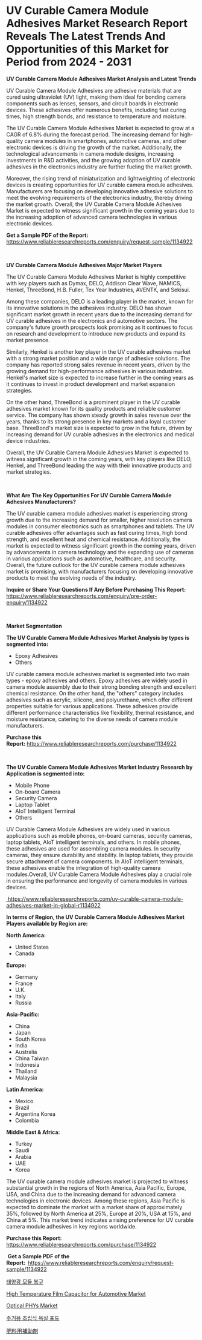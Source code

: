 <p><h1>UV Curable Camera Module Adhesives Market Research Report Reveals The Latest Trends And Opportunities of this Market for Period from 2024 - 2031</h1></p><p><strong>UV Curable Camera Module Adhesives Market Analysis and Latest Trends</strong></p>
<p><p>UV Curable Camera Module Adhesives are adhesive materials that are cured using ultraviolet (UV) light, making them ideal for bonding camera components such as lenses, sensors, and circuit boards in electronic devices. These adhesives offer numerous benefits, including fast curing times, high strength bonds, and resistance to temperature and moisture.</p><p>The UV Curable Camera Module Adhesives Market is expected to grow at a CAGR of 6.8% during the forecast period. The increasing demand for high-quality camera modules in smartphones, automotive cameras, and other electronic devices is driving the growth of the market. Additionally, the technological advancements in camera module designs, increasing investments in R&D activities, and the growing adoption of UV curable adhesives in the electronics industry are further fueling the market growth.</p><p>Moreover, the rising trend of miniaturization and lightweighting of electronic devices is creating opportunities for UV curable camera module adhesives. Manufacturers are focusing on developing innovative adhesive solutions to meet the evolving requirements of the electronics industry, thereby driving the market growth. Overall, the UV Curable Camera Module Adhesives Market is expected to witness significant growth in the coming years due to the increasing adoption of advanced camera technologies in various electronic devices.</p></p>
<p><strong>Get a Sample PDF of the Report:&nbsp;</strong> <a href="https://www.reliableresearchreports.com/enquiry/request-sample/1134922">https://www.reliableresearchreports.com/enquiry/request-sample/1134922</a></p>
<p>&nbsp;</p>
<p><strong>UV Curable Camera Module Adhesives Major Market Players</strong></p>
<p><p>The UV Curable Camera Module Adhesives Market is highly competitive with key players such as Dymax, DELO, Addison Clear Wave, NAMICS, Henkel, ThreeBond, H.B. Fuller, Tex Year Industries, AVENTK, and Sekisui. </p><p>Among these companies, DELO is a leading player in the market, known for its innovative solutions in the adhesives industry. DELO has shown significant market growth in recent years due to the increasing demand for UV curable adhesives in the electronics and automotive sectors. The company's future growth prospects look promising as it continues to focus on research and development to introduce new products and expand its market presence.</p><p>Similarly, Henkel is another key player in the UV curable adhesives market with a strong market position and a wide range of adhesive solutions. The company has reported strong sales revenue in recent years, driven by the growing demand for high-performance adhesives in various industries. Henkel's market size is expected to increase further in the coming years as it continues to invest in product development and market expansion strategies.</p><p>On the other hand, ThreeBond is a prominent player in the UV curable adhesives market known for its quality products and reliable customer service. The company has shown steady growth in sales revenue over the years, thanks to its strong presence in key markets and a loyal customer base. ThreeBond's market size is expected to grow in the future, driven by increasing demand for UV curable adhesives in the electronics and medical device industries.</p><p>Overall, the UV Curable Camera Module Adhesives Market is expected to witness significant growth in the coming years, with key players like DELO, Henkel, and ThreeBond leading the way with their innovative products and market strategies.</p></p>
<p>&nbsp;</p>
<p><strong>What Are The Key Opportunities For UV Curable Camera Module Adhesives Manufacturers?</strong></p>
<p><p>The UV curable camera module adhesives market is experiencing strong growth due to the increasing demand for smaller, higher resolution camera modules in consumer electronics such as smartphones and tablets. The UV curable adhesives offer advantages such as fast curing times, high bond strength, and excellent heat and chemical resistance. Additionally, the market is expected to witness significant growth in the coming years, driven by advancements in camera technology and the expanding use of cameras in various applications such as automotive, healthcare, and security. Overall, the future outlook for the UV curable camera module adhesives market is promising, with manufacturers focusing on developing innovative products to meet the evolving needs of the industry.</p></p>
<p><strong>Inquire or Share Your Questions If Any Before Purchasing This Report:</strong> <a href="https://www.reliableresearchreports.com/enquiry/pre-order-enquiry/1134922">https://www.reliableresearchreports.com/enquiry/pre-order-enquiry/1134922</a></p>
<p>&nbsp;</p>
<p><strong>Market Segmentation</strong></p>
<p><strong>The UV Curable Camera Module Adhesives Market Analysis by types is segmented into:</strong></p>
<p><ul><li>Epoxy Adhesives</li><li>Others</li></ul></p>
<p><p>UV curable camera module adhesives market is segmented into two main types - epoxy adhesives and others. Epoxy adhesives are widely used in camera module assembly due to their strong bonding strength and excellent chemical resistance. On the other hand, the "others" category includes adhesives such as acrylic, silicone, and polyurethane, which offer different properties suitable for various applications. These adhesives provide different performance characteristics like flexibility, thermal resistance, and moisture resistance, catering to the diverse needs of camera module manufacturers.</p></p>
<p><strong>Purchase this Report:&nbsp;</strong><a href="https://www.reliableresearchreports.com/purchase/1134922">https://www.reliableresearchreports.com/purchase/1134922</a></p>
<p>&nbsp;</p>
<p><strong>The UV Curable Camera Module Adhesives Market Industry Research by Application is segmented into:</strong></p>
<p><ul><li>Mobile Phone</li><li>On-board Camera</li><li>Security Camera</li><li>Laptop Tablet</li><li>AIoT Intelligent Terminal</li><li>Others</li></ul></p>
<p><p>UV Curable Camera Module Adhesives are widely used in various applications such as mobile phones, on-board cameras, security cameras, laptop tablets, AIoT intelligent terminals, and others. In mobile phones, these adhesives are used for assembling camera modules. In security cameras, they ensure durability and stability. In laptop tablets, they provide secure attachment of camera components. In AIoT intelligent terminals, these adhesives enable the integration of high-quality camera modules.Overall, UV Curable Camera Module Adhesives play a crucial role in ensuring the performance and longevity of camera modules in various devices.</p></p>
<p><a href="https://www.reliableresearchreports.com/uv-curable-camera-module-adhesives-market-in-global-r1134922">&nbsp;https://www.reliableresearchreports.com/uv-curable-camera-module-adhesives-market-in-global-r1134922</a></p>
<p><strong>In terms of Region, the UV Curable Camera Module Adhesives Market Players available by Region are:</strong></p>
<p>
    <p> <strong> North America: </strong>
        <ul>
            <li>United States</li>
            <li>Canada</li>
        </ul>
        </p> 
    <p> <strong> Europe: </strong>
        <ul>
            <li>Germany</li>
            <li>France</li>
            <li>U.K.</li>
            <li>Italy</li>
            <li>Russia</li>
        </ul>
        </p> 
    <p> <strong> Asia-Pacific: </strong>
        <ul>
            <li>China</li>
            <li>Japan</li>
            <li>South Korea</li>
            <li>India</li>
            <li>Australia</li>
            <li>China Taiwan</li>
            <li>Indonesia</li>
            <li>Thailand</li>
            <li>Malaysia</li>
        </ul>
        </p> 
    <p> <strong> Latin America: </strong>
        <ul>
            <li>Mexico</li>
            <li>Brazil</li>
            <li>Argentina Korea</li>
            <li>Colombia</li>
        </ul>
        </p> 
    <p> <strong> Middle East & Africa: </strong>
        <ul>
            <li>Turkey</li>
            <li>Saudi</li>
            <li>Arabia</li>
            <li>UAE</li>
            <li>Korea</li>
        </ul>
    </p>
    </p>
<p><p>The UV curable camera module adhesives market is projected to witness substantial growth in the regions of North America, Asia Pacific, Europe, USA, and China due to the increasing demand for advanced camera technologies in electronic devices. Among these regions, Asia Pacific is expected to dominate the market with a market share of approximately 35%, followed by North America at 25%, Europe at 20%, USA at 15%, and China at 5%. This market trend indicates a rising preference for UV curable camera module adhesives in key regions worldwide.</p></p>
<p><strong>Purchase this Report: </strong><a href="https://www.reliableresearchreports.com/purchase/1134922">https://www.reliableresearchreports.com/purchase/1134922</a></p>
<p>&nbsp;<strong>Get a Sample PDF of the Report:&nbsp;&nbsp;</strong><a href="https://www.reliableresearchreports.com/enquiry/request-sample/1134922">https://www.reliableresearchreports.com/enquiry/request-sample/1134922</a></p>
<p><strong></strong></p>
<p><p><a href="https://medium.com/@abelusikowski95672023/%ED%83%9C%EC%96%91%EA%B4%91-%EB%AA%A8%EB%93%88-%EB%B3%B5%EA%B5%AC-%EC%8B%9C%EC%9E%A5-%EC%A7%80%ED%91%9C-%ED%95%B4%EC%84%9D-%EC%8B%9C%EC%9E%A5-%EC%A0%90%EC%9C%A0%EC%9C%A8-%ED%8A%B8%EB%A0%8C%EB%93%9C-%EB%B0%8F-%EC%84%B1%EC%9E%A5-%EC%96%91%EC%83%81-ee923e636d6a">태양광 모듈 복구</a></p><p><a href="https://github.com/Sherrillcrooksxa8i18ucf2m/Market-Research-Report-List-2/blob/main/high-temperature-film-capacitor-for-automotive-market.md">High Temperature Film Capacitor for Automotive Market</a></p><p><a href="https://issuu.com/reportprime-2/docs/optical-phys-market-size-2030.pptx">Optical PHYs Market</a></p><p><a href="https://github.com/ROBERTS65DAVID/Market-Research-Report-List-1/blob/main/575798999973.md">주거용 조립식 욕실 포드</a></p><p><a href="https://medium.com/@stevenhuson95/%E8%82%A5%E6%96%99%E5%B8%82%E5%A0%B4%E3%83%A1%E3%83%88%E3%83%AA%E3%83%83%E3%82%AF%E3%82%B9%E3%81%AE%E3%83%87%E3%82%B3%E3%83%BC%E3%83%87%E3%82%A3%E3%83%B3%E3%82%B0-%E5%B8%82%E5%A0%B4%E3%82%B7%E3%82%A7%E3%82%A2-%E3%83%88%E3%83%AC%E3%83%B3%E3%83%89-%E6%88%90%E9%95%B7%E3%83%91%E3%82%BF%E3%83%BC%E3%83%B3-633a8c2c934a">肥料用補助剤</a></p></p>
